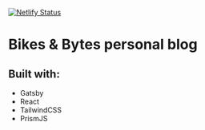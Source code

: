 [![Netlify Status](https://api.netlify.com/api/v1/badges/c5b7481b-1b62-43bc-adb0-0870e3a92192/deploy-status)](https://app.netlify.com/sites/relaxed-brahmagupta-e2f760/deploys)

# Bikes & Bytes personal blog

## Built with:

- Gatsby
- React
- TailwindCSS
- PrismJS
